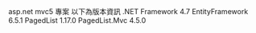 asp.net mvc5 專案
以下為版本資訊
.NET Framework 4.7
EntityFramework 6.5.1
PagedList 1.17.0
PagedList.Mvc 4.5.0
